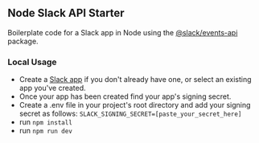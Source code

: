 ## Node Slack API Starter 

Boilerplate code for a Slack app in Node using the [@slack/events-api](https://slack.dev/node-slack-sdk/events-api) package.

### Local Usage
* Create a [Slack app](https://api.slack.com/apps/new) if you don't already have one, or select an existing app you've created. 
* Once your app has been created find your app's signing secret.
* Create a .env file in your project's root directory and add your signing secret as follows: `SLACK_SIGNING_SECRET=[paste_your_secret_here]`
* run `npm install`
* run `npm run dev`